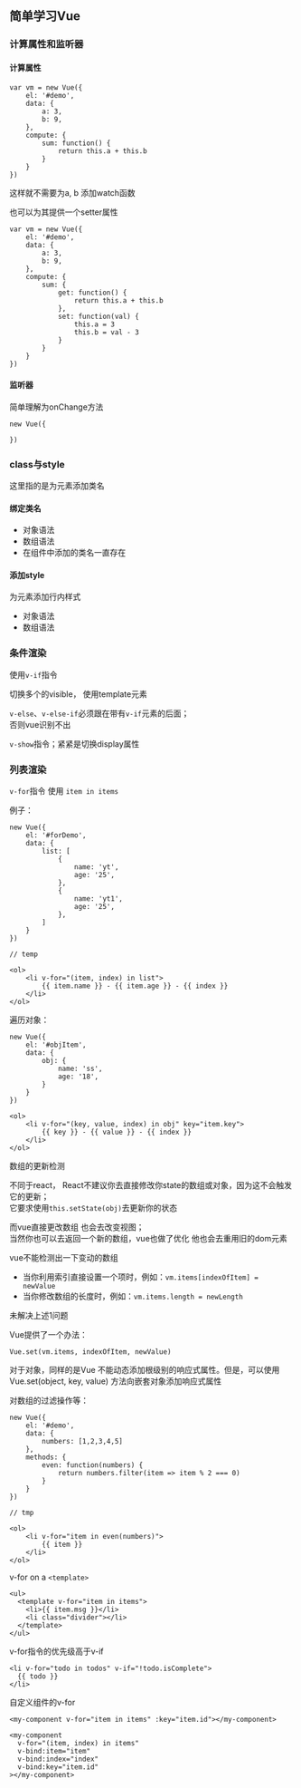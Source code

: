 ## 简单学习Vue

### 计算属性和监听器

#### 计算属性

```
var vm = new Vue({
    el: '#demo',
    data: {
        a: 3,
        b: 9,
    },
    compute: {
        sum: function() {
            return this.a + this.b
        }
    }
})
```

这样就不需要为a, b 添加watch函数

也可以为其提供一个setter属性

```
var vm = new Vue({
    el: '#demo',
    data: {
        a: 3,
        b: 9,
    },
    compute: {
        sum: {
            get: function() {
                return this.a + this.b
            },
            set: function(val) {
                this.a = 3
                this.b = val - 3
            }
        }
    }
})
```

#### 监听器

简单理解为onChange方法

```
new Vue({

})
```

### class与style

这里指的是为元素添加类名

#### 绑定类名

- 对象语法
- 数组语法
- 在组件中添加的类名一直存在

#### 添加style

为元素添加行内样式

- 对象语法
- 数组语法


### 条件渲染

使用```v-if```指令

切换多个的visible， 使用template元素

```v-else```、```v-else-if```必须跟在带有```v-if```元素的后面；  
否则vue识别不出

```v-show```指令；紧紧是切换display属性

### 列表渲染

```v-for```指令 使用 ```item in items```

例子： 

```
new Vue({
    el: '#forDemo',
    data: {
        list: [
            {
                name: 'yt',
                age: '25',
            },
            {
                name: 'yt1',
                age: '25',
            },
        ]
    }
})

// temp

<ol>
    <li v-for="(item, index) in list">
        {{ item.name }} - {{ item.age }} - {{ index }}
    </li>
</ol>
```

遍历对象： 

```
new Vue({
    el: '#objItem',
    data: {
        obj: {
            name: 'ss',
            age: '18',
        }
    }
})

<ol>
    <li v-for="(key, value, index) in obj" key="item.key">
        {{ key }} - {{ value }} - {{ index }}
    </li>
</ol>

```

数组的更新检测  

不同于react， React不建议你去直接修改你state的数组或对象，因为这不会触发它的更新；  
它要求使用```this.setState(obj)```去更新你的状态  

而vue直接更改数组 也会去改变视图；  
当然你也可以去返回一个新的数组，vue也做了优化 他也会去重用旧的dom元素

vue不能检测出一下变动的数组

- 当你利用索引直接设置一个项时，例如：```vm.items[indexOfItem] = newValue```
- 当你修改数组的长度时，例如：```vm.items.length = newLength```

未解决上述1问题

Vue提供了一个办法：

```
Vue.set(vm.items, indexOfItem, newValue)
```

对于对象，同样的是Vue 不能动态添加根级别的响应式属性。但是，可以使用 Vue.set(object, key, value) 方法向嵌套对象添加响应式属性

对数组的过滤操作等：  

```
new Vue({
    el: '#demo',
    data: {
        numbers: [1,2,3,4,5]
    },
    methods: {
        even: function(numbers) {
            return numbers.filter(item => item % 2 === 0)
        }
    }
})

// tmp

<ol>
    <li v-for="item in even(numbers)">
        {{ item }}
    </li>
</ol>
```

v-for on a ```<template>```

```
<ul>
  <template v-for="item in items">
    <li>{{ item.msg }}</li>
    <li class="divider"></li>
  </template>
</ul>
```

v-for指令的优先级高于v-if

```
<li v-for="todo in todos" v-if="!todo.isComplete">
  {{ todo }}
</li>
```

自定义组件的v-for

```
<my-component v-for="item in items" :key="item.id"></my-component>
```

```
<my-component
  v-for="(item, index) in items"
  v-bind:item="item"
  v-bind:index="index"
  v-bind:key="item.id"
></my-component>
```
